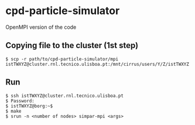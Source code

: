 # cpd-particle-simulator
OpenMPI version of the code

## Copying file to the cluster (1st step)
    $ scp -r path/to/cpd-particle-simulator/mpi istTWXYZ@cluster.rnl.tecnico.ulisboa.pt:/mnt/cirrus/users/Y/Z/istTWXYZ

## Run
    $ ssh istTWXYZ@cluster.rnl.tecnico.ulisboa.pt
    $ Password:
    $ istTWXYZ@borg:~$
    $ make
    $ srun -n <number of nodes> simpar-mpi <args>
